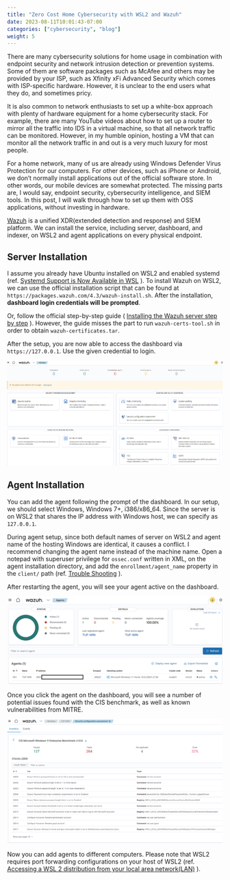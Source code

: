 ```yaml
---
title: "Zero Cost Home Cybersecurity with WSL2 and Wazuh"
date: 2023-08-11T10:01:43-07:00
categories: ["cybersecurity", "blog"]
weight: 5
---
```

There are many cybersecurity solutions for home usage in combination with
endpoint security and network intrusion detection or prevention systems. Some of
them are software packages such as McAfee and others may be provided by your
ISP, such as Xfinity xFi Advanced Security which comes with ISP-specific
hardware. However, it is unclear to the end users what they do, and sometimes
pricy.

It is also common to network enthusiasts to set up a white-box approach with
plenty of hardware equipment for a home cybersecurity stack. For example, there
are many YouTube videos about how to set up a router to mirror all the traffic
into IDS in a virtual machine, so that all network traffic can be monitored.
However, in my humble opinion, hosting a VM that can monitor all the network
traffic in and out is a very much luxury for most people.

For a home network, many of us are already using Windows Defender Virus
Protection for our computers. For other devices, such as iPhone or Android, we
don’t normally install applications out of the official software store. In other
words, our mobile devices are somewhat protected. The missing parts are, I would
say, endpoint security, cybersecurity intelligence, and SIEM tools. In this
post, I will walk through how to set up them with OSS applications, without
investing in hardware.

[Wazuh](https://wazuh.com/) is a unified XDR(extended detection and response)
and SIEM platform. We can install the service, including server, dashboard, and
indexer, on WSL2 and agent applications on every physical endpoint.

## Server Installation
I assume you already have Ubuntu installed on WSL2 and enabled systemd
(ref. [Systemd Support is Now Available in WSL](https://devblogs.microsoft.com/commandline/systemd-support-is-now-available-in-wsl/) ).
To install Wazuh on WSL2, we can use the official installation script that can
be found at `https://packages.wazuh.com/4.3/wazuh-install.sh`. After the
installation, **dashboard login credentials will be prompted**.

Or, follow the official step-by-step guide ( [Installing the Wazuh server step by step](https://documentation.wazuh.com/current/installation-guide/wazuh-server/step-by-step.html) ).
However, the guide misses the part to run `wazuh-certs-tool.sh` in order to
obtain `wazuh-certificates.tar`.

After the setup, you are now able to access the dashboard via
`https://127.0.0.1`. Use the given credential to login.

![Wazuh Dashboard](images/wazuh-dashboard.png)

## Agent Installation
You can add the agent following the prompt of the dashboard. In our setup, we
should select Windows, Windows 7+, i386/x86_64. Since the server is on WSL2 that
shares the IP address with Windows host, we can specify as `127.0.0.1`.

During agent setup, since both default names of server on WSL2 and agent name of
the hosting Windows are identical, it causes a conflict. I recommend changing
the agent name instead of the machine name. Open a notepad with superuser
privilege for `ossec.conf` written in XML, on the agent installation directory,
and add the `enrollment/agent_name` property in the `client/` path (ref. [Trouble Shooting](https://documentation.wazuh.com/current/user-manual/agent-enrollment/troubleshooting.html#troubleshooting-invalid-agent-name) ).

After restarting the agent, you will see your agent active on the dashboard.

![Wazuh agent added](images/wazuh-dashboard-agent-added.png)

Once you click the agent on the dashboard, you will see a number of potential
issues found with the CIS benchmark, as well as known vulnerabilities from
MITRE.

![Wazuh cybersecurity intelligence](images/wazuh-dashboard-CIS-benchmark.png)

Now you can add agents to different computers. Please note that WSL2
requires port forwarding configurations on your host of WSL2 (ref. [Accessing a WSL 2 distribution from your local area network(LAN)](https://learn.microsoft.com/en-us/windows/wsl/networking#accessing-a-wsl-2-distribution-from-your-local-area-network-lan) ).

